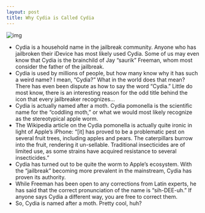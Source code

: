 ```yaml
---
layout: post
title: Why Cydia is Called Cydia
---
```

![img](http://media.idownloadblog.com/wp-content/uploads/2010/12/Cydia.png)
* Cydia is a household name in the jailbreak community. Anyone who has jailbroken their iDevice has most likely used Cydia. Some of us may even know that Cydia is the brainchild of Jay “saurik” Freeman, whom most consider the father of the jailbreak.
* Cydia is used by millions of people, but how many know why it has such a weird name? I mean, “Cydia?” What in the world does that mean? There has even been dispute as how to say the word “Cydia.” Little do most know, there is an interesting reason for the odd title behind the icon that every jailbreaker recognizes…
* Cydia is actually named after a moth. Cydia pomonella is the scientific name for the “coddling moth,” or what we would most likely recognize as the stereotypical apple worm.
* The Wikipedia article on the Cydia pomonella is actually quite ironic in light of Apple’s iPhone: “[it] has proved to be a problematic pest on several fruit trees, including apples and pears. The caterpillars burrow into the fruit, rendering it un-sellable. Traditional insecticides are of limited use, as some strains have acquired resistance to several insecticides.”
* Cydia has turned out to be quite the worm to Apple’s ecosystem. With the “jailbreak” becoming more prevalent in the mainstream, Cydia has proven its authority.
* While Freeman has been open to any corrections from Latin experts, he has said that the correct pronunciation of the name is “sih-DEE-uh.” If anyone says Cydia a different way, you are free to correct them.
* So, Cydia is named after a moth. Pretty cool, huh?

